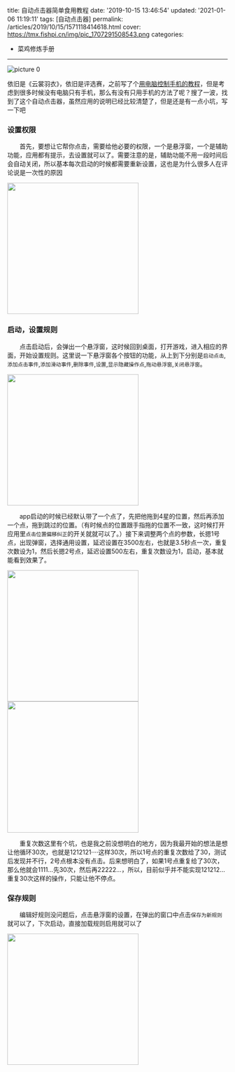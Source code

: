 title: 自动点击器简单食用教程
date: '2019-10-15 13:46:54'
updated: '2021-01-06 11:19:11'
tags: [自动点击器]
permalink: /articles/2019/10/15/1571118414618.html
cover: https://tmx.fishpi.cn/img/pic_1707291508543.png
categories: 
- 菜鸡修炼手册
---
![picture 0](https://tmx.fishpi.cn/img/pic_1707291508543.png)  


依旧是《云裳羽衣》，依旧是评选赛，之前写了个[用电脑控制手机的教程](https://sszsj.com/articles/2019/05/13/1557755273356.html)，但是考虑到很多时候没有电脑只有手机，那么有没有只用手机的方法了呢？搜了一波，找到了这个自动点击器，虽然应用的说明已经比较清楚了，但是还是有一点小坑，写一下吧

### 设置权限

&emsp;&emsp;首先，要想让它帮你点击，需要给他必要的权限，一个是悬浮窗，一个是辅助功能，应用都有提示，去设置就可以了。需要注意的是，辅助功能不用一段时间后会自动关闭，所以基本每次启动的时候都需要重新设置，这也是为什么很多人在评论说是一次性的原因

<img src=https://tmx.fishpi.cn/img/4Pf_1-c484312f.jpg style="width: 300px;"/>

### 启动，设置规则

&emsp;&emsp;点击启动后，会弹出一个悬浮窗，这时候回到桌面，打开游戏，进入相应的界面，开始设置规则。这里说一下悬浮窗各个按钮的功能，从上到下分别是`启动点击`,`添加点击事件`,`添加滑动事件`,`删除事件`,`设置`,`显示隐藏操作点`,`拖动悬浮窗`,`关闭悬浮窗`。

<img src=https://tmx.fishpi.cn/img/0Zm_2-4ef55c2b.jpg style="width: 300px;" />

&emsp;&emsp;app启动的时候已经默认带了一个点了，先把他拖到4星的位置，然后再添加一个点，拖到跳过的位置。（有时候点的位置跟手指拖的位置不一致，这时候打开应用里`点击位置偏移纠正`的开关就就可以了。）接下来调整两个点的参数，长摁1号点，出现弹窗，选择通用设置，延迟设置在3500左右，也就是3.5秒点一次，重复次数设为1，然后长摁2号点，延迟设置500左右，重复次数设为1，启动，基本就能看到效果了。

<img src=https://tmx.fishpi.cn/img/PZV_3-3a4d2b7a.jpg style="width: 300px;"/>

<img src=https://tmx.fishpi.cn/img/aNK_4-6db1f390.jpg style="width: 300px;"/>

&emsp;&emsp;重复次数这里有个坑，也是我之前没想明白的地方，因为我最开始的想法是想让他循环30次，也就是1212121····这样30次，所以1号点的重复次数给了30，测试后发现并不行，2号点根本没有点击。后来想明白了，如果1号点重复给了30次，那么他就会1111...先30次，然后再22222...，所以，目前似乎并不能实现121212...重复30次这样的操作，只能让他不停点。

### 保存规则

&emsp;&emsp;编辑好规则没问题后，点击悬浮窗的设置，在弹出的窗口中点击`保存为新规则`就可以了，下次启动，直接加载规则启用就可以了

<img src=https://tmx.fishpi.cn/img/W0R_5-a7e9dde3.jpg style="width: 300px;"/>


